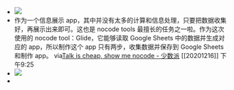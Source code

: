- ![](https://firebasestorage.googleapis.com/v0/b/firescript-577a2.appspot.com/o/imgs%2Fapp%2Fxinyiheng%2F2OS2ce3T39.png?alt=media&token=630c2c3b-5fd0-4952-904e-a0cc00fa8c69)
- 作为一个信息展示 app，其中并没有太多的计算和信息处理，只要把数据收集好，再展示出来即可。这也是 nocode tools 最擅长的任务之一啦。作为这次使用的 nocode tool：Glide，它能够读取 Google Sheets 中的数据并生成对应的 app，所以制作这个 app 只有两步，收集数据并保存到 Google Sheets 和制作 app。
via[Talk is cheap, show me nocode - 少数派](https://sspai.com/post/58814)
[[20201216]] 下午9:25
- ![](https://firebasestorage.googleapis.com/v0/b/firescript-577a2.appspot.com/o/imgs%2Fapp%2Fxinyiheng%2F5D3EIQ1EwE.png?alt=media&token=5fad5fa4-c864-4f51-890b-1fcf6bc747a4)
- 
